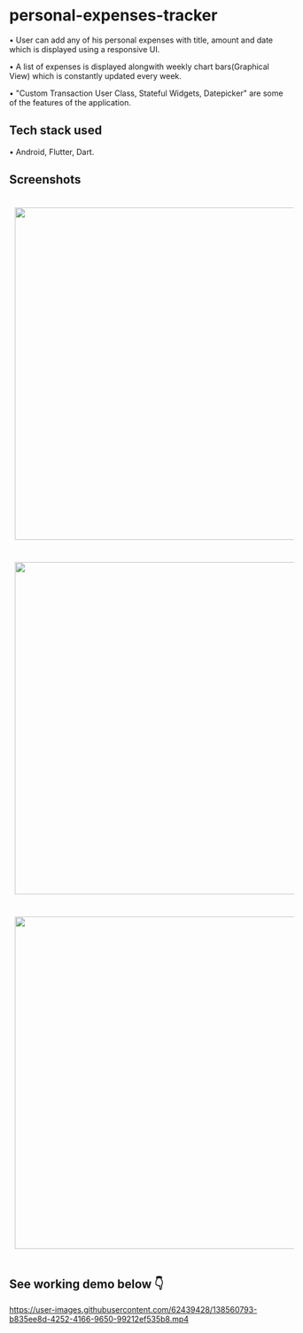 # personal-expenses-tracker

• User can add any of his personal expenses with title, amount and date which is displayed using a responsive UI.

• A list of expenses is displayed alongwith weekly chart bars(Graphical View) which is constantly updated every week.
 
• "Custom Transaction User Class, Stateful Widgets, Datepicker" are some of the features of the application.

## Tech stack used

• Android, Flutter, Dart.

## Screenshots

<p align="center">
  <img src="https://user-images.githubusercontent.com/62439428/138560789-b45a473d-940d-4d44-9312-3e48f704226d.jpg "height="600" hspace="10" vspace="20">
  <img src="https://user-images.githubusercontent.com/62439428/138560787-8faacdb9-a5f4-4dfb-a0d0-90ca69b22774.jpg "height="600" hspace="10" vspace="20">
  <img src="https://user-images.githubusercontent.com/62439428/138560839-8ae1436b-f3b3-4aee-a5a6-eb47048ce393.jpg "height="600" hspace="10" vspace="20">
</p>

## See working demo below 👇

https://user-images.githubusercontent.com/62439428/138560793-b835ee8d-4252-4166-9650-99212ef535b8.mp4
